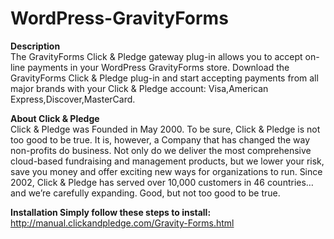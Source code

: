 WordPress-GravityForms
=====================
<strong> Description </strong> <br>
The GravityForms Click & Pledge gateway plug-in allows you to accept on-line payments in your WordPress GravityForms store. Download the GravityForms Click & Pledge plug-in and start accepting payments from all major brands with your Click & Pledge account: Visa,American Express,Discover,MasterCard.

<strong>  About Click & Pledge </strong> <br>
Click & Pledge was Founded in May 2000. To be sure, Click & Pledge is not too good to be true. It is, however, a Company that has changed the way non-profits do business. Not only do we deliver the most comprehensive cloud-based fundraising and management products, but we lower your risk, save you money and offer exciting new ways for organizations to run. Since 2002, Click & Pledge has served over 10,000 customers in 46 countries…and we’re carefully expanding. Good, but not too good to be true.

<strong>  Installation </strong> 
<strong>Simply follow these steps to install:</strong><br>
http://manual.clickandpledge.com/Gravity-Forms.html
